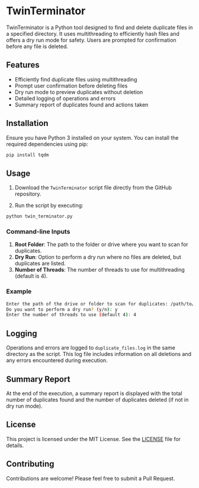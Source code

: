 # TwinTerminator

TwinTerminator is a Python tool designed to find and delete duplicate files in a specified directory. It uses multithreading to efficiently hash files and offers a dry run mode for safety. Users are prompted for confirmation before any file is deleted.

## Features

- Efficiently find duplicate files using multithreading
- Prompt user confirmation before deleting files
- Dry run mode to preview duplicates without deletion
- Detailed logging of operations and errors
- Summary report of duplicates found and actions taken

## Installation

Ensure you have Python 3 installed on your system. You can install the required dependencies using pip:

```bash
pip install tqdm
```

## Usage

1. Download the `TwinTerminator` script file directly from the GitHub repository.

2. Run the script by executing:

```bash
python twin_terminator.py
```

### Command-line Inputs

1. **Root Folder**: The path to the folder or drive where you want to scan for duplicates.
2. **Dry Run**: Option to perform a dry run where no files are deleted, but duplicates are listed.
3. **Number of Threads**: The number of threads to use for multithreading (default is 4).

### Example

```bash
Enter the path of the drive or folder to scan for duplicates: /path/to/your/folder
Do you want to perform a dry run? (y/n): y
Enter the number of threads to use (default 4): 4
```

## Logging

Operations and errors are logged to `duplicate_files.log` in the same directory as the script. This log file includes information on all deletions and any errors encountered during execution.

## Summary Report

At the end of the execution, a summary report is displayed with the total number of duplicates found and the number of duplicates deleted (if not in dry run mode).

## License

This project is licensed under the MIT License. See the [LICENSE](LICENSE) file for details.

## Contributing

Contributions are welcome! Please feel free to submit a Pull Request.
